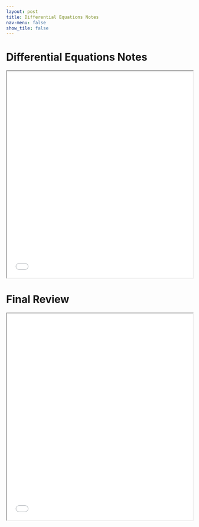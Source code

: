 ```yaml
---
layout: post
title: Differential Equations Notes
nav-menu: false
show_tile: false
---
```



# Differential Equations Notes


<iframe src="/college/notes/DifferentialEquations/DifferentialEquationsNotes.pdf"
        style="width: 100%; height: 40em;">
</iframe>

# Final Review


<iframe src="/college/notes/DifferentialEquations/FinalReview.pdf"
        style="width: 100%; height: 40em;">
</iframe>

